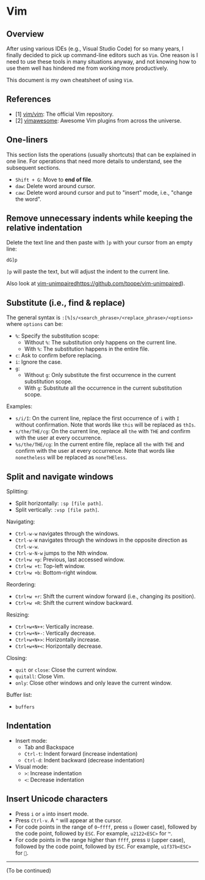 # Vim

## Overview

After using various IDEs (e.g., Visual Studio Code) for so many years, I finally decided to pick up command-line editors such as `Vim`. One reason is I need to use these tools in many situations anyway, and not knowing how to use them well has hindered me from working more productively.

This document is my own cheatsheet of using `Vim`.

## References

- [1] [vim/vim](https://github.com/vim/vim): The official Vim repository.
- [2] [vimawesome](https://vimawesome.com/): Awesome Vim plugins from across the universe.

## One-liners

This section lists the operations (usually shortcuts) that can be explained in one line. For operations that need more details to understand, see the subsequent sections.

- `Shift + G`: Move to **end of file**.
- `daw`: Delete word around cursor.
- `caw`: Delete word around cursor and put to "insert" mode, i.e., "change the word".

## Remove unnecessary indents while keeping the relative indentation

Delete the text line and then paste with `]p` with your cursor from an empty line:

```
dG]p
```

`]p` will paste the text, but will adjust the indent to the current line.

Also look at [vim-unimpaired]([)https://github.com/tpope/vim-unimpaired).

## Substitute (i.e., find & replace)

The general syntax is `:[%]s/<search_phrase>/<replace_phrase>/<options>` where `options` can be:
- `%`: Specify the substitution scope:
  - Without `%`: The substitution only happens on the current line.
  - With `%`: The substitution happens in the entire file.
- `c`: Ask to confirm before replacing.
- `i`: Ignore the case.
- `g`:
  - Without `g`: Only substitute the first occurrence in the current substitution scope.
  - With `g`: Substitute all the occurrence in the current substitution scope.

Examples:
- `s/i/I`: On the current line, replace the first occurrence of `i` with `I` without confirmation. Note that words like `this` will be replaced as `thIs`.
- `s/the/THE/cg`: On the current line, replace all `the` with `THE` and confirm with the user at every occurrence.
- `%s/the/THE/cg`: In the current entire file, replace all `the` with `THE` and confirm with the user at every occurrence. Note that words like `nonetheless` will be replaced as `noneTHEless`.

## Split and navigate windows

Splitting:
- Split horizontally: `:sp [file path]`.
- Split vertically: `:vsp [file path]`.

Navigating:
- `Ctrl-w-w` navigates through the windows.
- `Ctrl-w-W` navigates through the windows in the opposite direction as `Ctrl-w-w`.
- `Ctrl-w-N-w` jumps to the Nth window.
- `Ctrl+w +p`: Previous, last accessed window.
- `Ctrl+w +t`: Top-left window.
- `Ctrl+w +b`: Bottom-right window.

Reordering:
- `Ctrl+w +r`: Shift the current window forward (i.e., changing its position).
- `Ctrl+w +R`: Shift the current window backward.

Resizing:
- `Ctrl+w+N++`: Vertically increase.
- `Ctrl+w+N+-`: Vertically decrease.
- `Ctrl+w+N+>`: Horizontally increase.
- `Ctrl+w+N+<`: Horizontally decrease.

Closing:
- `quit` or `close`: Close the current window.
- `quitall`: Close Vim.
- `only`: Close other windows and only leave the current window.

Buffer list:
- `buffers`

## Indentation

- Insert mode:
  - Tab and Backspace
  - `Ctrl-t`: Indent forward (increase indentation)
  - `Ctrl-d`: Indent backward (decrease indentation)
- Visual mode:
  - `>`: Increase indentation
  - `<`: Decrease indentation

## Insert Unicode characters

- Press `i` or `a` into insert mode.
- Press `Ctrl-v`. A `^` will appear at the cursor.
- For code points in the range of `0~ffff`, press `u` (lower case), followed by the code point, followed by `ESC`. For example, `u2122<ESC>` for `™`.
- For code points in the range higher than `ffff`, press `U` (upper case), followed by the code point, followed by `ESC`. For example, `u1f37b<ESC>` for `🍻`.

---

(To be continued)
